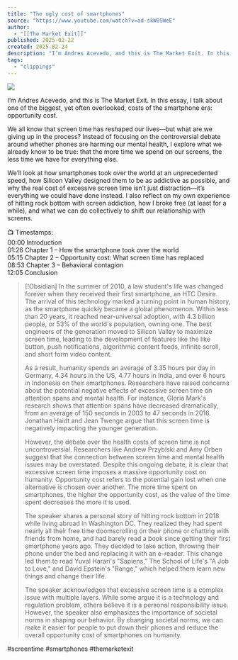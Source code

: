 ```yaml
---
title: "The ugly cost of smartphones"
source: "https://www.youtube.com/watch?v=ad-skW0SWeE"
author:
  - "[[The Market Exit]]"
published: 2025-02-22
created: 2025-02-24
description: "I’m Andres Acevedo, and this is The Market Exit. In this essay, I talk about one of the biggest, yet often overlooked, costs of the smartphone era: opportunity cost.We all know that screen time has"
tags:
  - "clippings"
---
```

![](https://www.youtube.com/watch?v=ad-skW0SWeE)  

I’m Andres Acevedo, and this is The Market Exit. In this essay, I talk about one of the biggest, yet often overlooked, costs of the smartphone era: opportunity cost.  
  
We all know that screen time has reshaped our lives—but what are we giving up in the process? Instead of focusing on the controversial debate around whether phones are harming our mental health, I explore what we already know to be true: that the more time we spend on our screens, the less time we have for everything else.  
  
We’ll look at how smartphones took over the world at an unprecedented speed, how Silicon Valley designed them to be as addictive as possible, and why the real cost of excessive screen time isn’t just distraction—it’s everything we could have done instead. I also reflect on my own experience of hitting rock bottom with screen addiction, how I broke free (at least for a while), and what we can do collectively to shift our relationship with screens.  
  
📺 Timestamps:  
00:00 Introduction  
01:26 Chapter 1 – How the smartphone took over the world  
05:15 Chapter 2 – Opportunity cost: What screen time has replaced  
08:53 Chapter 3 – Behavioral contagion  
12:05 Conclusion  
  
> [!Obsidian]
> In the summer of 2010, a law student's life was changed forever when they received their first smartphone, an HTC Desire. The arrival of this technology marked a turning point in human history, as the smartphone quickly became a global phenomenon. Within less than 20 years, it reached near-universal adoption, with 4.3 billion people, or 53% of the world's population, owning one. The best engineers of the generation moved to Silicon Valley to maximize screen time, leading to the development of features like the like button, push notifications, algorithmic content feeds, infinite scroll, and short form video content.
> 
> As a result, humanity spends an average of 3.35 hours per day in Germany, 4.34 hours in the US, 4.77 hours in India, and over 6 hours in Indonesia on their smartphones. Researchers have raised concerns about the potential negative effects of excessive screen time on attention spans and mental health. For instance, Gloria Mark's research shows that attention spans have decreased dramatically, from an average of 150 seconds in 2003 to 47 seconds in 2016. Jonathan Haidt and Jean Twenge argue that this screen time is negatively impacting the younger generation.
> 
> However, the debate over the health costs of screen time is not uncontroversial. Researchers like Andrew Przyblski and Amy Orben suggest that the connection between screen time and mental health issues may be overstated. Despite this ongoing debate, it is clear that excessive screen time imposes a massive opportunity cost on humanity. Opportunity cost refers to the potential gain lost when one alternative is chosen over another. The more time spent on smartphones, the higher the opportunity cost, as the value of the time spent decreases the more it is used.
> 
> The speaker shares a personal story of hitting rock bottom in 2018 while living abroad in Washington DC. They realized they had spent nearly all their free time doomscrolling on their phone or chatting with friends from home, and had barely read a book since getting their first smartphone years ago. They decided to take action, throwing their phone under the bed and replacing it with an e-reader. This change led them to read Yuval Harari's "Sapiens," The School of Life's "A Job to Love," and David Epstein's "Range," which helped them learn new things and change their life.
> 
> The speaker acknowledges that excessive screen time is a complex issue with multiple layers. While some argue it is a technology and regulation problem, others believe it is a personal responsibility issue. However, the speaker also emphasizes the importance of societal norms in shaping our behavior. By changing societal norms, we can make it easier for people to put down their phones and reduce the overall opportunity cost of smartphones on humanity.
  
#screentime #smartphones #themarketexit
